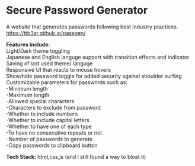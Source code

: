 # Secure Password Generator
A website that generates passwords following best industry practices.  
https://ttb3ar.github.io/passgen/  
  
**Features include:**  
Light/Dark theme toggling  
Japanese and English languge support with transition effects and indicator  
Saving of last used theme/ languge  
Responsive UI that reacts to mouse hovers  
Show/hide password toggle for added security against shoulder surfing  
Customizable parameters for passwords such as:  
 -Minimum length  
 -Maximum length  
 -Allowed special characters  
 -Characters to exclude from password  
 -Whether to include numbers  
 -Whether to include capital letters  
 -Whether to have one of each type  
 -To have no consecutive repeats or not  
 -Number of passwords to generate  
 -Copy passwords to clipboard button  


**Tech Stack:**
html,css,js (and i still found a way to bloat it)

